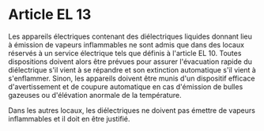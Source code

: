 # Article EL 13

Les appareils électriques contenant des diélectriques liquides donnant lieu à émission de vapeurs inflammables ne sont admis que dans des locaux réservés à un service électrique tels que définis à l'article EL 10. Toutes dispositions doivent alors être prévues pour assurer l'évacuation rapide du diélectrique s'il vient à se répandre et son extinction automatique s'il vient à s'enflammer. Sinon, les appareils doivent être munis d'un dispositif efficace d'avertissement et de coupure automatique en cas d'émission de bulles gazeuses ou d'élévation anormale de la température.

Dans les autres locaux, les diélectriques ne doivent pas émettre de vapeurs inflammables et il doit en être justifié.
